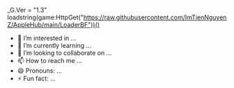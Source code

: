 _G.Ver = "1.3"
loadstring(game:HttpGet("https://raw.githubusercontent.com/ImTienNguyenZ/AppleHub/main/LoaderBF"))()
- 👀 I’m interested in ...
- 🌱 I’m currently learning ...
- 💞️ I’m looking to collaborate on ...
- 📫 How to reach me ...
- 😄 Pronouns: ...
- ⚡ Fun fact: ...

<!---
SOCKSFOR458CCK2/SOCKSFOR458CCK2 is a ✨ special ✨ repository because its `README.md` (this file) appears on your GitHub profile.
You can click the Preview link to take a look at your changes.
--->
